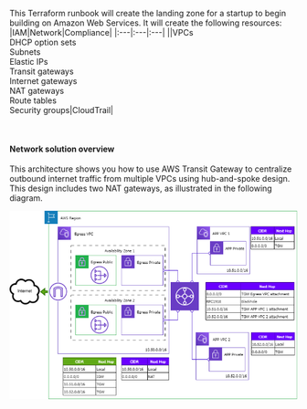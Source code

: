 This Terraform runbook will create the landing zone for a startup to begin building on Amazon Web Services. It will create the following resources:
&nbsp;
|IAM|Network|Compliance|
|:---|:---|:---|
||VPCs<br>DHCP option sets<br>Subnets<br>Elastic IPs<br>Transit gateways<br>Internet gateways<br>NAT gateways<br>Route tables<br>Security groups|CloudTrail|

&nbsp;
#### Network solution overview
This architecture shows you how to use AWS Transit Gateway to centralize outbound internet traffic from multiple VPCs using hub-and-spoke design. This design includes two NAT gateways, as illustrated in the following diagram.
<p><img src="https://raw.githubusercontent.com/goldstrike77/terragrunt-github-aws/v0.1/Network.drawio.png" align="right" /></p>